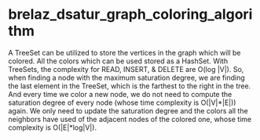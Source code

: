 # brelaz_dsatur_graph_coloring_algorithm
A TreeSet can be utilized to store the vertices in the graph which will be colored. All the colors which can be used stored as a HashSet. With TreeSets, the complexity for READ, INSERT, &amp; DELETE are O(log |V|). So, when finding a node with the maximum saturation degree, we are finding the last element in the TreeSet, which is the farthest to the right in the tree. And every time we color a new node, we do not need to compute the saturation degree of every node (whose time complexity is O(|V|*|E|)) again. We only need to update the saturation degree and the colors all the neighbors have used of the adjacent nodes of the colored one, whose time complexity is O(|E|*log|V|).
